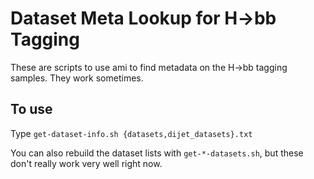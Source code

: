 Dataset Meta Lookup for H->bb Tagging
=====================================

These are scripts to use ami to find metadata on the H->bb tagging
samples. They work sometimes.

To use
------

Type `get-dataset-info.sh {datasets,dijet_datasets}.txt`

You can also rebuild the dataset lists with `get-*-datasets.sh`, but
these don't really work very well right now.
